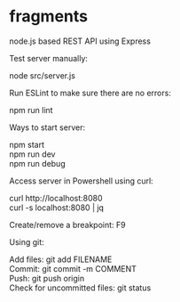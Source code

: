 # fragments

node.js based REST API using Express

Test server manually:

node src/server.js

Run ESLint to make sure there are no errors:

npm run lint

Ways to start server:

npm start\
npm run dev\
npm run debug

Access server in Powershell using curl:

curl http://localhost:8080 \
curl -s localhost:8080 | jq

Create/remove a breakpoint: F9

Using git:

Add files: git add FILENAME\
Commit: git commit -m COMMENT\
Push: git push origin\
Check for uncommitted files: git status
